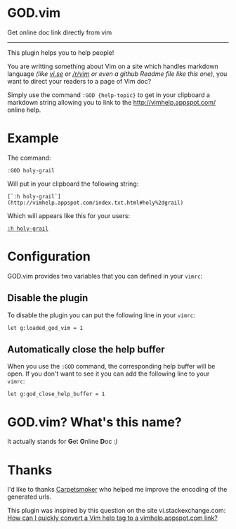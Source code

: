 # GOD.vim

Get online doc link directly from vim

---

This plugin helps you to help people!

You are writting something about Vim on a site which handles markdown language *(like [vi.se](https://vi.stackexchange.com) or [/r/vim](https://reddit.com/r/vim) or even a github Readme file like this one)*, you want to direct your readers to a page of Vim doc?

Simply use the command `:GOD {help-topic}` to get in your clipboard a markdown string allowing you to link to the http://vimhelp.appspot.com/ online help.


# Example

The command:

    :GOD holy-grail
    
Will put in your clipboard the following string:


    [`:h holy-grail`](http://vimhelp.appspot.com/index.txt.html#holy%2dgrail)
    
Which will appears like this for your users:

[`:h holy-grail`](http://vimhelp.appspot.com/index.txt.html#holy%2dgrail)


# Configuration

GOD.vim provides two variables that you can defined in your `vimrc`:

## Disable the plugin

To disable the plugin you can put the following line in your `vimrc`:

    let g:loaded_god_vim = 1

## Automatically close the help buffer

When you use the `:GOD` command, the corresponding help buffer will be open. If you don't want to see it you can add the following line to your `vimrc`:

    let g:god_close_help_buffer = 1
    
# GOD.vim? What's this name?

It actually stands for **G**et **O**nline **D**oc *:)*

# Thanks

I'd like to thanks [Carpetsmoker](https://arp242.net/) who helped me improve the encoding of the generated urls.

This plugin was inspired by this question on the site vi.stackexchange.com: [How can I quickly convert a Vim help tag to a vimhelp.appspot.com link?](http://vi.stackexchange.com/q/4346/1841)
